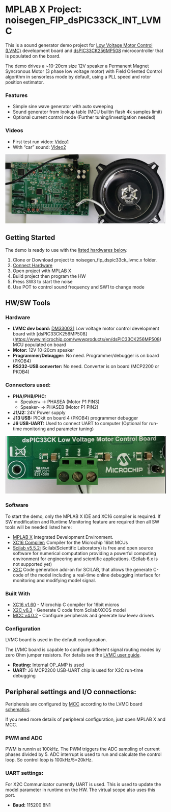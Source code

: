 # MPLAB X Project: noisegen_FIP_dsPIC33CK_INT_LVMC

This is a sound generator demo project for [Low Voltage Motor Control (LVMC)](https://www.microchip.com/DevelopmentTools/ProductDetails/PartNO/DM330031) development board and [dsPIC33CK256MP508](https://www.microchip.com/wwwproducts/en/dsPIC33CK256MP508) microcontroller that is populated on the board. 

The demo drives a ~10-20cm size 12V speaker a Permanent Magnet Syncronous Motor (3 phase low voltage motor) with Field Oriented Control algorithm in sensorless mode by default, using a PLL speed and rotor position estimator.

### Features
* Simple sine wave generator with auto sweeping
* Sound generator from lookup table (MCU builtin flash 4k samples limit)
* Optional current control mode (Further tuning/investigation needed)

### Videos
* First test run video: [Video1](https://microchiptechnology-my.sharepoint.com/:v:/g/personal/mark_wendler_microchip_com/ETwXsPh3MT9Ou0Anty5UnXcBujyOEAphIVYeLUMNBcvAUg?e=VeVu4F)
* With “car” sound: [Video2](https://microchiptechnology-my.sharepoint.com/:v:/g/personal/mark_wendler_microchip_com/ES4jH9eti_lBnhRbKu-w0fgBQlIf6kIj_hZeQGWG8DBzgw?e=HS5td8)


![HW setup](doc/HW_setup_LVMC_SPEAKER.PNG)
## Getting Started

The demo is ready to use with the [listed hardwares below](#hardware).

1. Clone or Download project to noisegen_fip_dspic33ck_lvmc.x folder.
2. [Connect Hardware](#connectors-used)
3. Open project with MPLAB X
4. Build project then program the HW
5. Press SW3 to start the noise
6. Use POT to control sound frequency and SW1 to change mode

## HW/SW Tools
### Hardware

* **LVMC dev board:** [DM330031](https://www.microchip.com/DevelopmentTools/ProductDetails/PartNO/DM330031) Low voltage motor control development board with [dsPIC33CK256MP508] (https://www.microchip.com/wwwproducts/en/dsPIC33CK256MP508) MCU populated on board
* **Motor:** 12V 10-20cm speaker
* **Programmer/Debugger:** No need. Programmer/debugger is on board (PKOB4)
* **RS232-USB converter:** No need. Converter is on board (MCP2200 or PKOB4)

### Connectors used:

* **PHA/PHB/PHC:** 
  * Speaker+ -> PHASEA (Motor P1 PIN3)
  * Speaker- -> PHASEB (Motor P1 PIN2)
* **J1/J2:** 24V Power supply
* **J13 USB:** PICkit on board 4 (PKOB4) programmer debugger
* **J6 USB-UART:** Used to connect UART to computer (Optional for run-time monitoring and parameter tuning)

![Board Connector](doc/LVMC_Speaker_Connection.PNG) 

### Software

To start the demo, only the MPLAB X IDE and XC16 compiler is required. 
If SW modification and Runtime Monitoring feature are required then all SW tools will be needed listed here:

* [MPLAB X](https://www.microchip.com/mplab/mplab-x-ide) Integrated Development Environment. 
* [XC16 Compiler:](https://www.microchip.com/mplab/compilers) Compiler for the Microchip 16bit MCUs
* [Scilab v5.5.2:](https://www.scilab.org/download/5.5.2) Scilab(Scientific Laboratory) is free and open source software for numerical computation providing a powerful computing environment for engineering and scientific applications. (Scilab 6.x is not supported yet)
* [X2C](https://x2c.lcm.at/downloads/) Code generation add-on for SCILAB, that allows the generate C-code of the model including a real-time online debugging interface for monitoring   and modifying model signal.

### Built With

* [XC16 v1.60](https://www.microchip.com/mplab/compilers) - Microchip C compiler for 16bit micros
* [X2C v6.3](https://x2c.lcm.at/) - Generate C code from Scilab/XCOS model
* [MCC v4.0.2](https://www.microchip.com/mplab/mplab-code-configurator) - Configure peripherals and generate low levev drivers

### Configuration

LVMC board is used in the default configuration. 

The LVMC board is capable to configure different signal routing modes by zero Ohm jumper resistors. For details see the [LVMC user guide](https://www.microchip.com/DevelopmentTools/ProductDetails/PartNO/DM330031). 

* **Routing:** Internal OP_AMP is used
* **UART:** J6 MCP2200 USB-UART chip is used for X2C run-time debugging 
## Peripheral settings and I/O connections: 

   Peripherals are configured by [MCC](https://microchipdeveloper.com/mcc:mccgpio) according to the LVMC board [schematics](https://www.microchip.com/DevelopmentTools/ProductDetails/PartNO/DM330031).

   If you need more details of peripheral configuration, just open MPLAB X and MCC.

### PWM and ADC

PWM is runnin at 100kHz. The PWM triggers the ADC sampling of current phases divided by 5. ADC interrupt is used to run and calculate the control loop. So control loop is 100kHz/5=20kHz.

### UART settings: 

For X2C Communicator currently UART is used. This is used to update the model parameter in runtime on the HW. The virtual scope also uses this port. 
   
* **Baud:** 115200 8N1